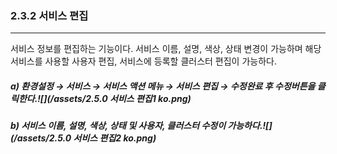 ### 2.3.2    서비스 편집

---

서비스 정보를 편집하는 기능이다. 서비스 이름, 설명, 색상, 상태 변경이 가능하며 해당 서비스를 사용할 사용자 편집, 서비스에 등록할 클러스터 편집이 가능하다.

##### a\) 환경설정 → 서비스 → 서비스 액션 메뉴 → 서비스 편집 → 수정완료 후 수정버튼을 클릭한다.![](/assets/2.5.0 서비스 편집1 ko.png)

##### b\) 서비스 이름, 설명, 색상, 상태 및 사용자, 클러스터 수정이 가능하다.![](/assets/2.5.0 서비스 편집2 ko.png)



